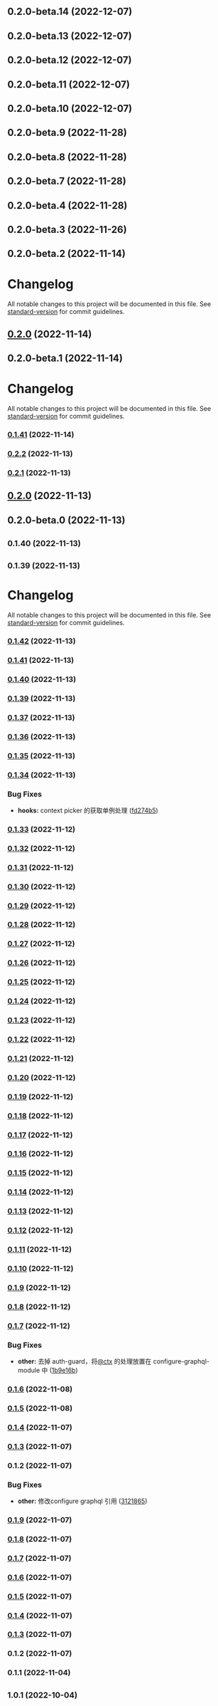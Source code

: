 ## 0.2.0-beta.14 (2022-12-07)


## 0.2.0-beta.13 (2022-12-07)


## 0.2.0-beta.12 (2022-12-07)


## 0.2.0-beta.11 (2022-12-07)


## 0.2.0-beta.10 (2022-12-07)


## 0.2.0-beta.9 (2022-11-28)


## 0.2.0-beta.8 (2022-11-28)


## 0.2.0-beta.7 (2022-11-28)


## 0.2.0-beta.4 (2022-11-28)


## 0.2.0-beta.3 (2022-11-26)


## 0.2.0-beta.2 (2022-11-14)


# Changelog

All notable changes to this project will be documented in this file. See [standard-version](https://github.com/conventional-changelog/standard-version) for commit guidelines.

## [0.2.0](https://github.com/picker-cc/pickerjs/compare/v0.2.0-beta.1...v0.2.0) (2022-11-14)

## 0.2.0-beta.1 (2022-11-14)


# Changelog

All notable changes to this project will be documented in this file. See [standard-version](https://github.com/conventional-changelog/standard-version) for commit guidelines.

### [0.1.41](https://github.com/picker-cc/pickerjs/compare/v0.2.2...v0.1.41) (2022-11-14)

### [0.2.2](https://github.com/picker-cc/pickerjs/compare/v0.2.1...v0.2.2) (2022-11-13)

### [0.2.1](https://github.com/picker-cc/pickerjs/compare/v0.2.0...v0.2.1) (2022-11-13)

## [0.2.0](https://github.com/picker-cc/pickerjs/compare/v0.2.0-beta.0...v0.2.0) (2022-11-13)

## 0.2.0-beta.0 (2022-11-13)


## <small>0.1.40 (2022-11-13)</small>


## <small>0.1.39 (2022-11-13)</small>


# Changelog

All notable changes to this project will be documented in this file. See [standard-version](https://github.com/conventional-changelog/standard-version) for commit guidelines.

### [0.1.42](https://github.com/picker-cc/pickerjs/compare/v0.1.41...v0.1.42) (2022-11-13)

### [0.1.41](https://github.com/picker-cc/pickerjs/compare/v0.1.40...v0.1.41) (2022-11-13)

### [0.1.40](https://github.com/picker-cc/pickerjs/compare/v0.1.39...v0.1.40) (2022-11-13)

### [0.1.39](https://github.com/picker-cc/pickerjs/compare/v0.1.38...v0.1.39) (2022-11-13)

### [0.1.37](https://github.com/picker-cc/pickerjs/compare/v0.1.36...v0.1.37) (2022-11-13)

### [0.1.36](https://github.com/picker-cc/pickerjs/compare/v0.1.35...v0.1.36) (2022-11-13)

### [0.1.35](https://github.com/picker-cc/pickerjs/compare/v0.1.34...v0.1.35) (2022-11-13)

### [0.1.34](https://github.com/picker-cc/pickerjs/compare/v0.1.33...v0.1.34) (2022-11-13)


### Bug Fixes

* **hooks:** context picker 的获取单例处理 ([fd274b5](https://github.com/picker-cc/pickerjs/commit/fd274b5a962d46db39a522a0adb60d42c8958e92))

### [0.1.33](https://github.com/picker-cc/pickerjs/compare/v0.1.32...v0.1.33) (2022-11-12)

### [0.1.32](https://github.com/picker-cc/pickerjs/compare/v0.1.31...v0.1.32) (2022-11-12)

### [0.1.31](https://github.com/picker-cc/pickerjs/compare/v0.1.30...v0.1.31) (2022-11-12)

### [0.1.30](https://github.com/picker-cc/pickerjs/compare/v0.1.29...v0.1.30) (2022-11-12)

### [0.1.29](https://github.com/picker-cc/pickerjs/compare/v0.1.28...v0.1.29) (2022-11-12)

### [0.1.28](https://github.com/picker-cc/pickerjs/compare/v0.1.27...v0.1.28) (2022-11-12)

### [0.1.27](https://github.com/picker-cc/pickerjs/compare/v0.1.26...v0.1.27) (2022-11-12)

### [0.1.26](https://github.com/picker-cc/pickerjs/compare/v0.1.25...v0.1.26) (2022-11-12)

### [0.1.25](https://github.com/picker-cc/pickerjs/compare/v0.1.24...v0.1.25) (2022-11-12)

### [0.1.24](https://github.com/picker-cc/pickerjs/compare/v0.1.23...v0.1.24) (2022-11-12)

### [0.1.23](https://github.com/picker-cc/pickerjs/compare/v0.1.22...v0.1.23) (2022-11-12)

### [0.1.22](https://github.com/picker-cc/pickerjs/compare/v0.1.21...v0.1.22) (2022-11-12)

### [0.1.21](https://github.com/picker-cc/pickerjs/compare/v0.1.20...v0.1.21) (2022-11-12)

### [0.1.20](https://github.com/picker-cc/pickerjs/compare/v0.1.19...v0.1.20) (2022-11-12)

### [0.1.19](https://github.com/picker-cc/pickerjs/compare/v0.1.18...v0.1.19) (2022-11-12)

### [0.1.18](https://github.com/picker-cc/pickerjs/compare/v0.1.17...v0.1.18) (2022-11-12)

### [0.1.17](https://github.com/picker-cc/pickerjs/compare/v0.1.16...v0.1.17) (2022-11-12)

### [0.1.16](https://github.com/picker-cc/pickerjs/compare/v0.1.15...v0.1.16) (2022-11-12)

### [0.1.15](https://github.com/picker-cc/pickerjs/compare/v0.1.14...v0.1.15) (2022-11-12)

### [0.1.14](https://github.com/picker-cc/pickerjs/compare/v0.1.13...v0.1.14) (2022-11-12)

### [0.1.13](https://github.com/picker-cc/pickerjs/compare/v0.1.12...v0.1.13) (2022-11-12)

### [0.1.12](https://github.com/picker-cc/pickerjs/compare/v0.1.11...v0.1.12) (2022-11-12)

### [0.1.11](https://github.com/picker-cc/pickerjs/compare/v0.1.10...v0.1.11) (2022-11-12)

### [0.1.10](https://github.com/picker-cc/pickerjs/compare/v0.1.9...v0.1.10) (2022-11-12)

### [0.1.9](https://github.com/picker-cc/pickerjs/compare/v0.1.8...v0.1.9) (2022-11-12)

### [0.1.8](https://github.com/picker-cc/pickerjs/compare/v0.1.8-beta.0...v0.1.8) (2022-11-12)

### [0.1.7](https://github.com/picker-cc/pickerjs/compare/v0.1.6...v0.1.7) (2022-11-12)


### Bug Fixes

* **other:** 去掉 auth-guard，将[@ctx](https://github.com/ctx) 的处理放置在 configure-graphql-module 中 ([1b9e16b](https://github.com/picker-cc/pickerjs/commit/1b9e16b8ede440d764367bbfaa52f8d7ed175828))

### [0.1.6](https://github.com/picker-cc/pickerjs/compare/v0.1.6-beta.0...v0.1.6) (2022-11-08)

### [0.1.5](https://github.com/picker-cc/pickerjs/compare/v0.1.4...v0.1.5) (2022-11-08)

### [0.1.4](https://github.com/picker-cc/pickerjs/compare/v0.1.3...v0.1.4) (2022-11-07)

### [0.1.3](https://github.com/picker-cc/pickerjs/compare/v0.1.3-beta.0...v0.1.3) (2022-11-07)

### 0.1.2 (2022-11-07)


### Bug Fixes

* **other:** 修改configure graphql 引用 ([3121865](https://github.com/picker-cc/pickerjs/commit/312186572d8b565e31a5ed6605a36d776d69ceaa))

### [0.1.9](https://github.com/picker-cc/picker-repo/compare/v0.1.8...v0.1.9) (2022-11-07)

### [0.1.8](https://github.com/picker-cc/picker-repo/compare/v0.1.7...v0.1.8) (2022-11-07)

### [0.1.7](https://github.com/picker-cc/picker-repo/compare/v0.1.6...v0.1.7) (2022-11-07)

### [0.1.6](https://github.com/picker-cc/picker-repo/compare/v0.1.5...v0.1.6) (2022-11-07)

### [0.1.5](https://github.com/picker-cc/picker-repo/compare/v0.1.4...v0.1.5) (2022-11-07)

### [0.1.4](https://github.com/picker-cc/picker-repo/compare/v0.1.3...v0.1.4) (2022-11-07)

### [0.1.3](https://github.com/picker-cc/picker-repo/compare/v0.1.2...v0.1.3) (2022-11-07)

### 0.1.2 (2022-11-07)

### 0.1.1 (2022-11-04)

## <small>1.0.1 (2022-10-04)</small>

